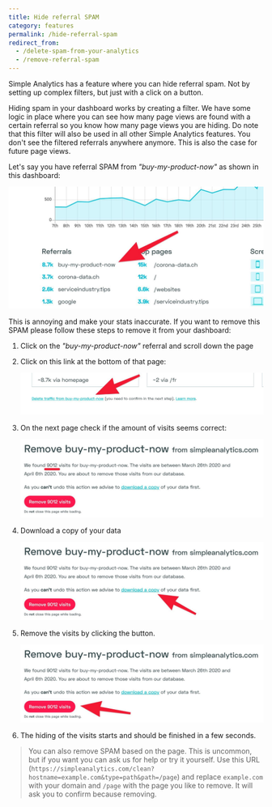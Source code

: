 ```yaml
---
title: Hide referral SPAM
category: features
permalink: /hide-referral-spam
redirect_from:
  - /delete-spam-from-your-analytics
  - /remove-referral-spam
---
```


Simple Analytics has a feature where you can hide referral spam. Not by setting up complex filters, but just with a click on a button.

Hiding spam in your dashboard works by creating a filter. We have some logic in place where you can see how many page views are found with a certain referral so you know how many page views you are hiding. Do note that this filter will also be used in all other Simple Analytics features. You don't see the filtered referrals anywhere anymore. This is also the case for future page views.

Let's say you have referral SPAM from _"buy-my-product-now"_ as shown in this dashboard:

<img class="border" src="/images/spam-overview.jpg" alt="Overview of a SPAM referral">

This is annoying and make your stats inaccurate. If you want to remove this SPAM please follow these steps to remove it from your dashboard:

1. Click on the _"buy-my-product-now"_ referral and scroll down the page

1. Click on this link at the bottom of that page:

   <img class="border" src="/images/spam-click-on-link.jpg" alt="Click on this link to go to SPAM referral screen">

1. On the next page check if the amount of visits seems correct:

   <img class="border" src="/images/spam-verify.jpg" alt="Verify amount of visits">

1. Download a copy of your data

   <img class="border" src="/images/spam-download-a-copy.jpg" alt="Download a copy of your data first">

1. Remove the visits by clicking the button.

   <img class="border" src="/images/spam-confirm.jpg" alt="Confirm the removal of SPAM referrals">

1. The hiding of the visits starts and should be finished in a few seconds.

> You can also remove SPAM based on the page. This is uncommon, but if you want you can ask us for help or try it yourself. Use this URL (`https://simpleanalytics.com/clean?hostname=example.com&type=path&path=/page`) and replace `example.com` with your domain and `/page` with the page you like to remove. It will ask you to confirm because removing.

